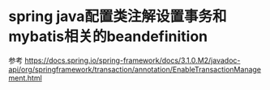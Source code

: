 
# spring java配置类注解设置事务和mybatis相关的beandefinition
参考
https://docs.spring.io/spring-framework/docs/3.1.0.M2/javadoc-api/org/springframework/transaction/annotation/EnableTransactionManagement.html